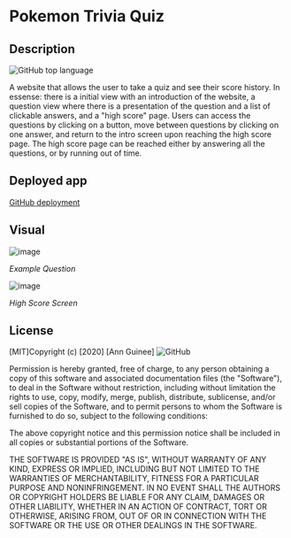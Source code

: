 # Pokemon Trivia Quiz

## Description
![GitHub top language](https://img.shields.io/github/languages/top/gnuartemis/Trivia-Quiz)

A website that allows the user to take a quiz and see their score history.  In essense: there is a initial view with an introduction of the website, a question view where there is a presentation of the question and a list of clickable answers, and a "high score" page. Users can access the questions by clicking on a button, move between questions by clicking on one answer, and return to the intro screen upon reaching the high score page.  The high score page can be reached either by answering all the questions, or by running out of time.

## Deployed app
[GitHub deployment](https://gnuartemis.github.io/Trivia-Quiz/)

## Visual
![image](https://user-images.githubusercontent.com/69055538/94638109-1e2fe900-028e-11eb-9ed7-792a12104cbb.png)

*Example Question*

![image](https://user-images.githubusercontent.com/69055538/94639283-cb0b6580-0290-11eb-835b-298f4efb3b8b.png)

*High Score Screen*


## License
[MIT]Copyright (c) [2020] [Ann Guinee]
![GitHub](https://img.shields.io/github/license/gnuartemis/Trivia-Quiz)

Permission is hereby granted, free of charge, to any person obtaining a copy of this software and associated documentation files (the "Software"), to deal in the Software without restriction, including without limitation the rights to use, copy, modify, merge, publish, distribute, sublicense, and/or sell copies of the Software, and to permit persons to whom the Software is furnished to do so, subject to the following conditions:

The above copyright notice and this permission notice shall be included in all copies or substantial portions of the Software.

THE SOFTWARE IS PROVIDED "AS IS", WITHOUT WARRANTY OF ANY KIND, EXPRESS OR IMPLIED, INCLUDING BUT NOT LIMITED TO THE WARRANTIES OF MERCHANTABILITY, FITNESS FOR A PARTICULAR PURPOSE AND NONINFRINGEMENT. IN NO EVENT SHALL THE AUTHORS OR COPYRIGHT HOLDERS BE LIABLE FOR ANY CLAIM, DAMAGES OR OTHER LIABILITY, WHETHER IN AN ACTION OF CONTRACT, TORT OR OTHERWISE, ARISING FROM, OUT OF OR IN CONNECTION WITH THE SOFTWARE OR THE USE OR OTHER DEALINGS IN THE SOFTWARE.
